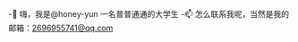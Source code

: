 -👋 嗨，我是@honey-yun
一名普普通通的大学生
-📫 怎么联系我呢，当然是我的邮箱：2696955741@qq.com

<!---
honey-yun/honey-yun是an-0special ✨ 存储库，因为它的“README.md”(此文件)出现在您的GitHub配置文件中。
您可以单击“预览”链接查看所做的更改。
--->
